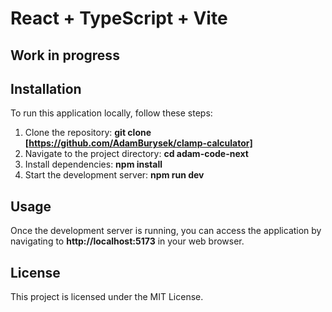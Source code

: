# React + TypeScript + Vite

## Work in progress

## Installation

To run this application locally, follow these steps:

1. Clone the repository: **git clone [https://github.com/AdamBurysek/clamp-calculator]**
2. Navigate to the project directory: **cd adam-code-next**
3. Install dependencies: **npm install**
4. Start the development server: **npm run dev**

## Usage

Once the development server is running, you can access the application by navigating to **http://localhost:5173** in your web browser.

## License

This project is licensed under the MIT License.
